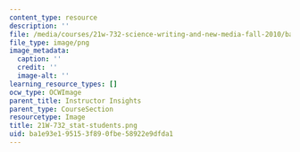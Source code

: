 ```yaml
---
content_type: resource
description: ''
file: /media/courses/21w-732-science-writing-and-new-media-fall-2010/ba1e93e195153f890fbe58922e9dfda1_21W-732_stat-students.png
file_type: image/png
image_metadata:
  caption: ''
  credit: ''
  image-alt: ''
learning_resource_types: []
ocw_type: OCWImage
parent_title: Instructor Insights
parent_type: CourseSection
resourcetype: Image
title: 21W-732_stat-students.png
uid: ba1e93e1-9515-3f89-0fbe-58922e9dfda1
---
```

